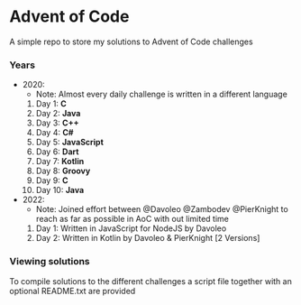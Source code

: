 # Advent of Code

A simple repo to store my solutions to Advent of Code challenges

### Years

- 2020: 
  - Note: Almost every daily challenge is written in a different language 
  1. Day 1: **C**
  2. Day 2: **Java**
  3. Day 3: **C++**
  4. Day 4: **C#**
  5. Day 5: **JavaScript**
  6. Day 6: **Dart**
  7. Day 7: **Kotlin**
  8. Day 8: **Groovy**
  9. Day 9: **C**
  10. Day 10: **Java**
- 2022: 
  - Note: Joined effort between @Davoleo @Zambodev @PierKnight to reach as far as possible in AoC with out limited time
  1. Day 1: Written in JavaScript for NodeJS by Davoleo
  2. Day 2: Written in Kotlin by Davoleo & PierKnight [2 Versions]
    
### Viewing solutions

To compile solutions to the different challenges a script file together with an optional README.txt are provided

